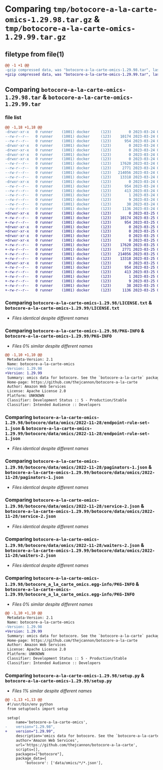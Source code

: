 # Comparing `tmp/botocore-a-la-carte-omics-1.29.98.tar.gz` & `tmp/botocore-a-la-carte-omics-1.29.99.tar.gz`

## filetype from file(1)

```diff
@@ -1 +1 @@
-gzip compressed data, was "botocore-a-la-carte-omics-1.29.98.tar", last modified: Fri Mar 24 01:24:29 2023, max compression
+gzip compressed data, was "botocore-a-la-carte-omics-1.29.99.tar", last modified: Sat Mar 25 01:22:54 2023, max compression
```

## Comparing `botocore-a-la-carte-omics-1.29.98.tar` & `botocore-a-la-carte-omics-1.29.99.tar`

### file list

```diff
@@ -1,18 +1,18 @@
-drwxr-xr-x   0 runner    (1001) docker     (123)        0 2023-03-24 01:24:29.274039 botocore-a-la-carte-omics-1.29.98/
--rw-r--r--   0 runner    (1001) docker     (123)    10174 2023-03-24 01:24:29.000000 botocore-a-la-carte-omics-1.29.98/LICENSE.txt
--rw-r--r--   0 runner    (1001) docker     (123)      954 2023-03-24 01:24:29.274039 botocore-a-la-carte-omics-1.29.98/PKG-INFO
-drwxr-xr-x   0 runner    (1001) docker     (123)        0 2023-03-24 01:24:29.274039 botocore-a-la-carte-omics-1.29.98/botocore/
-drwxr-xr-x   0 runner    (1001) docker     (123)        0 2023-03-24 01:24:29.274039 botocore-a-la-carte-omics-1.29.98/botocore/data/
-drwxr-xr-x   0 runner    (1001) docker     (123)        0 2023-03-24 01:24:29.274039 botocore-a-la-carte-omics-1.29.98/botocore/data/omics/
-drwxr-xr-x   0 runner    (1001) docker     (123)        0 2023-03-24 01:24:29.274039 botocore-a-la-carte-omics-1.29.98/botocore/data/omics/2022-11-28/
--rw-r--r--   0 runner    (1001) docker     (123)    17620 2023-03-24 01:23:57.000000 botocore-a-la-carte-omics-1.29.98/botocore/data/omics/2022-11-28/endpoint-rule-set-1.json
--rw-r--r--   0 runner    (1001) docker     (123)     2771 2023-03-24 01:23:57.000000 botocore-a-la-carte-omics-1.29.98/botocore/data/omics/2022-11-28/paginators-1.json
--rw-r--r--   0 runner    (1001) docker     (123)   214056 2023-03-24 01:23:57.000000 botocore-a-la-carte-omics-1.29.98/botocore/data/omics/2022-11-28/service-2.json
--rw-r--r--   0 runner    (1001) docker     (123)    13318 2023-03-24 01:23:57.000000 botocore-a-la-carte-omics-1.29.98/botocore/data/omics/2022-11-28/waiters-2.json
-drwxr-xr-x   0 runner    (1001) docker     (123)        0 2023-03-24 01:24:29.274039 botocore-a-la-carte-omics-1.29.98/botocore_a_la_carte_omics.egg-info/
--rw-r--r--   0 runner    (1001) docker     (123)      954 2023-03-24 01:24:29.000000 botocore-a-la-carte-omics-1.29.98/botocore_a_la_carte_omics.egg-info/PKG-INFO
--rw-r--r--   0 runner    (1001) docker     (123)      413 2023-03-24 01:24:29.000000 botocore-a-la-carte-omics-1.29.98/botocore_a_la_carte_omics.egg-info/SOURCES.txt
--rw-r--r--   0 runner    (1001) docker     (123)        1 2023-03-24 01:24:29.000000 botocore-a-la-carte-omics-1.29.98/botocore_a_la_carte_omics.egg-info/dependency_links.txt
--rw-r--r--   0 runner    (1001) docker     (123)        9 2023-03-24 01:24:29.000000 botocore-a-la-carte-omics-1.29.98/botocore_a_la_carte_omics.egg-info/top_level.txt
--rw-r--r--   0 runner    (1001) docker     (123)       38 2023-03-24 01:24:29.274039 botocore-a-la-carte-omics-1.29.98/setup.cfg
--rw-r--r--   0 runner    (1001) docker     (123)     1136 2023-03-24 01:24:29.000000 botocore-a-la-carte-omics-1.29.98/setup.py
+drwxr-xr-x   0 runner    (1001) docker     (123)        0 2023-03-25 01:22:54.016237 botocore-a-la-carte-omics-1.29.99/
+-rw-r--r--   0 runner    (1001) docker     (123)    10174 2023-03-25 01:22:53.000000 botocore-a-la-carte-omics-1.29.99/LICENSE.txt
+-rw-r--r--   0 runner    (1001) docker     (123)      954 2023-03-25 01:22:54.016237 botocore-a-la-carte-omics-1.29.99/PKG-INFO
+drwxr-xr-x   0 runner    (1001) docker     (123)        0 2023-03-25 01:22:54.016237 botocore-a-la-carte-omics-1.29.99/botocore/
+drwxr-xr-x   0 runner    (1001) docker     (123)        0 2023-03-25 01:22:54.016237 botocore-a-la-carte-omics-1.29.99/botocore/data/
+drwxr-xr-x   0 runner    (1001) docker     (123)        0 2023-03-25 01:22:54.016237 botocore-a-la-carte-omics-1.29.99/botocore/data/omics/
+drwxr-xr-x   0 runner    (1001) docker     (123)        0 2023-03-25 01:22:54.016237 botocore-a-la-carte-omics-1.29.99/botocore/data/omics/2022-11-28/
+-rw-r--r--   0 runner    (1001) docker     (123)    17620 2023-03-25 01:22:12.000000 botocore-a-la-carte-omics-1.29.99/botocore/data/omics/2022-11-28/endpoint-rule-set-1.json
+-rw-r--r--   0 runner    (1001) docker     (123)     2771 2023-03-25 01:22:12.000000 botocore-a-la-carte-omics-1.29.99/botocore/data/omics/2022-11-28/paginators-1.json
+-rw-r--r--   0 runner    (1001) docker     (123)   214056 2023-03-25 01:22:12.000000 botocore-a-la-carte-omics-1.29.99/botocore/data/omics/2022-11-28/service-2.json
+-rw-r--r--   0 runner    (1001) docker     (123)    13318 2023-03-25 01:22:12.000000 botocore-a-la-carte-omics-1.29.99/botocore/data/omics/2022-11-28/waiters-2.json
+drwxr-xr-x   0 runner    (1001) docker     (123)        0 2023-03-25 01:22:54.016237 botocore-a-la-carte-omics-1.29.99/botocore_a_la_carte_omics.egg-info/
+-rw-r--r--   0 runner    (1001) docker     (123)      954 2023-03-25 01:22:53.000000 botocore-a-la-carte-omics-1.29.99/botocore_a_la_carte_omics.egg-info/PKG-INFO
+-rw-r--r--   0 runner    (1001) docker     (123)      413 2023-03-25 01:22:53.000000 botocore-a-la-carte-omics-1.29.99/botocore_a_la_carte_omics.egg-info/SOURCES.txt
+-rw-r--r--   0 runner    (1001) docker     (123)        1 2023-03-25 01:22:53.000000 botocore-a-la-carte-omics-1.29.99/botocore_a_la_carte_omics.egg-info/dependency_links.txt
+-rw-r--r--   0 runner    (1001) docker     (123)        9 2023-03-25 01:22:53.000000 botocore-a-la-carte-omics-1.29.99/botocore_a_la_carte_omics.egg-info/top_level.txt
+-rw-r--r--   0 runner    (1001) docker     (123)       38 2023-03-25 01:22:54.016237 botocore-a-la-carte-omics-1.29.99/setup.cfg
+-rw-r--r--   0 runner    (1001) docker     (123)     1136 2023-03-25 01:22:53.000000 botocore-a-la-carte-omics-1.29.99/setup.py
```

### Comparing `botocore-a-la-carte-omics-1.29.98/LICENSE.txt` & `botocore-a-la-carte-omics-1.29.99/LICENSE.txt`

 * *Files identical despite different names*

### Comparing `botocore-a-la-carte-omics-1.29.98/PKG-INFO` & `botocore-a-la-carte-omics-1.29.99/PKG-INFO`

 * *Files 0% similar despite different names*

```diff
@@ -1,10 +1,10 @@
 Metadata-Version: 2.1
 Name: botocore-a-la-carte-omics
-Version: 1.29.98
+Version: 1.29.99
 Summary: omics data for botocore. See the `botocore-a-la-carte` package for more info.
 Home-page: https://github.com/thejcannon/botocore-a-la-carte
 Author: Amazon Web Services
 License: Apache License 2.0
 Platform: UNKNOWN
 Classifier: Development Status :: 5 - Production/Stable
 Classifier: Intended Audience :: Developers
```

### Comparing `botocore-a-la-carte-omics-1.29.98/botocore/data/omics/2022-11-28/endpoint-rule-set-1.json` & `botocore-a-la-carte-omics-1.29.99/botocore/data/omics/2022-11-28/endpoint-rule-set-1.json`

 * *Files identical despite different names*

### Comparing `botocore-a-la-carte-omics-1.29.98/botocore/data/omics/2022-11-28/paginators-1.json` & `botocore-a-la-carte-omics-1.29.99/botocore/data/omics/2022-11-28/paginators-1.json`

 * *Files identical despite different names*

### Comparing `botocore-a-la-carte-omics-1.29.98/botocore/data/omics/2022-11-28/service-2.json` & `botocore-a-la-carte-omics-1.29.99/botocore/data/omics/2022-11-28/service-2.json`

 * *Files identical despite different names*

### Comparing `botocore-a-la-carte-omics-1.29.98/botocore/data/omics/2022-11-28/waiters-2.json` & `botocore-a-la-carte-omics-1.29.99/botocore/data/omics/2022-11-28/waiters-2.json`

 * *Files identical despite different names*

### Comparing `botocore-a-la-carte-omics-1.29.98/botocore_a_la_carte_omics.egg-info/PKG-INFO` & `botocore-a-la-carte-omics-1.29.99/botocore_a_la_carte_omics.egg-info/PKG-INFO`

 * *Files 0% similar despite different names*

```diff
@@ -1,10 +1,10 @@
 Metadata-Version: 2.1
 Name: botocore-a-la-carte-omics
-Version: 1.29.98
+Version: 1.29.99
 Summary: omics data for botocore. See the `botocore-a-la-carte` package for more info.
 Home-page: https://github.com/thejcannon/botocore-a-la-carte
 Author: Amazon Web Services
 License: Apache License 2.0
 Platform: UNKNOWN
 Classifier: Development Status :: 5 - Production/Stable
 Classifier: Intended Audience :: Developers
```

### Comparing `botocore-a-la-carte-omics-1.29.98/setup.py` & `botocore-a-la-carte-omics-1.29.99/setup.py`

 * *Files 1% similar despite different names*

```diff
@@ -1,13 +1,13 @@
 #!/usr/bin/env python
 from setuptools import setup
 
 setup(
     name='botocore-a-la-carte-omics',
-    version="1.29.98",
+    version="1.29.99",
     description='omics data for botocore. See the `botocore-a-la-carte` package for more info.',
     author='Amazon Web Services',
     url='https://github.com/thejcannon/botocore-a-la-carte',
     scripts=[],
     packages=["botocore"],
     package_data={
         'botocore': ['data/omics/*/*.json'],
```

